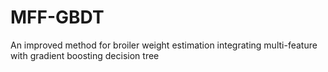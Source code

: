# MFF-GBDT
An improved method for broiler weight estimation integrating multi-feature with gradient boosting decision tree
